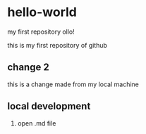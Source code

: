 # hello-world
my first repository
ollo!

this is my first repository of github

## change 2
this is a change made from my local machine

## local development
1. open .md file